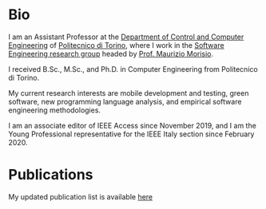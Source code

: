 # Bio

I am an Assistant Professor at the <a href="http://www.dauin.polito.it?lang=en">Department of Control and Computer Engineering</a> of <a href="https://www.polito.it/index.php?lang=en">Politecnico di Torino</a>, where I work in the <a href="https://softeng.polito.it">Software Engineering research group</a> headed by <a href="https://softeng.polito.it/morisio">Prof. Maurizio Morisio</a>. 

I received B.Sc., M.Sc., and Ph.D. in Computer Engineering from Politecnico di Torino. 

My current research interests are mobile development and testing, green software, new programming language analysis, and empirical software engineering methodologies. 

I am an associate editor of IEEE Access since November 2019, and I am the Young Professional representative for the IEEE Italy section since February 2020.

# Publications

My updated publication list is available <a href="https://softeng.polito.it/publications/?people=023270"> here </a>


